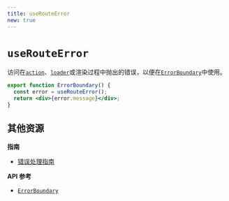 ```yaml
---
title: useRouteError
new: true
---
```


# `useRouteError`

访问在[`action`][action]、[`loader`][loader]或渲染过程中抛出的错误，以便在[`ErrorBoundary`][error-boundary]中使用。

```jsx filename=routes/some-route.tsx
export function ErrorBoundary() {
  const error = useRouteError();
  return <div>{error.message}</div>;
}
```

## 其他资源

**指南**

- [错误处理指南][error-handling-guide]

**API 参考**

- [`ErrorBoundary`][error-boundary]

[action]: ../route/action
[loader]: ../route/loader
[error-boundary]: ../route/error-boundary
[error-handling-guide]: ../guides/errors